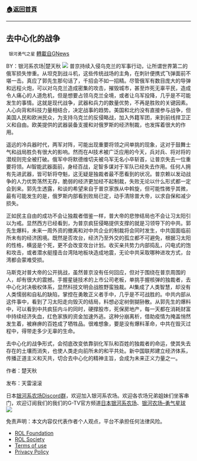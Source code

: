 ###  [:house:返回首頁](https://github.com/ourhimalayas/txt)
---


## 去中心化的战争
` 银河勇气之星` [轉載自GNews](https://gnews.org/zh-hans/2203237/)

BY：银河系农场|楚天秋
![](https://assets.gnews.org/wp-content/uploads/2022/03/图片1-132.png)
普京持续入侵乌克兰的军事行动，让所谓世界第二的俄军损失惨重。从坦克到战斗机，这些传统战场的主角，在刺针便携式飞弹面前不堪一击。真应了郭先生那句话了，千招会不如一招精。尽管俄军有数目庞大的导弹和远程火炮，可以对乌克兰造成密集的攻击，摧毁城市，甚至炸死无辜平民，造成令人痛心的人道危机，但是想要占领乌克兰全境，或者让乌军投降，几乎是不可能发生的事情。这就是现代战争，武器和兵力的数量优势，不再是胜败的关键因素。人心向背和科技力量相结合，决定战事的趋势。美国和北约没有直接参与战争，但美国人民和欧洲民众，为支持乌克兰的反侵略战，加入外籍军团，来到前线捍卫正义和自由。欧美提供的武器装备支援和对俄罗斯的经济制裁，也发挥着很大的作用。

遥远的冷兵器时代，两军对阵，可能出现重要将领之间单挑的现象，这对于鼓舞士气和战局胜负有很大的影响。然而在AI技术被广泛应用的今天，兵对兵、将对将的潜规则完全被打破。俄军中将默德维切夫被乌军无名小卒斩首，让普京失去一位重要将领。AI智能武器面前，身经百战，足智多谋对于军队已经失去作用。任何人拥有先进武器，皆可斩将夺魁，这无疑是独裁者最不愿看到的状况。普京赖以发动战争的人力优势荡然无存，脆弱的经济更加经不起制裁，失败无论以什么形式都一定会到来。郭先生透露，和谈的希望来自于普京家族从中斡旋，但可能性微乎其微，最有可能发生的是，俄罗斯内部看到败局已定，动手清除普大帝，以求自保和减少损失。

正如民主自由的成功不会让独裁者借鉴一样，普大帝的悲惨结局也不会让习太阳引以为戒。显然西方已经看到，为普京疯狂侵略提供支撑的就是习领导下的中共。郭先生爆料，未来一周外资的撤离和对中共企业的制裁将会同时发生，中共国面临前所未有的经济困境。既然是否攻台，经济乃至外交的孤立都不可避免，根据习太阳的性格，横竖是个死，更不会改变攻台计划。收买亲共势力内部捣乱，闪电式的饱和攻击，或者潜水艇撞击台湾陆地板块造成地震，无论中共采取哪种进攻方式，台湾都会蒙难受损。

马斯克对普大帝的公开挑战，虽然普京没有任何回应，但对于围绕在普京周围的人，却有很大的震撼。手握星链技术的上市公司老板，单挑手握核弹的独裁者，去中心化对决极权体系，显然科技文明会战胜野蛮独裁。AI集成了人类智慧，却没有人类懦弱和自私的缺陷，掌控在勇敢正义者手中，几乎是不可战胜的。中共内部从这件事中，看到了习太阳走向毁灭的结局，料想必定树倒猢狲散。从郭先生的爆料中，可以看到中共疯狂内斗的同时，硬撑股市，死保房地产，每一天都在消耗财富中持续经济失血，红色家族的资金加速外逃。这种分崩离析，借助疫情为掩盖悄然发生着，被麻痹的百姓成了牺牲品。很难想象，要是没有爆料革命，中共在毁灭过程中，得带走多少无辜的生命。

去中心化的战争形式，会彻底改变依靠驯化军队和百姓的独裁者的命运，使其失去存在的土壤而消失，也使人类走向前所未的和平共处。新中国联邦建立经济体系，传播正道主义和灭共，切合去中心化的精神主旨，会成为未来正义力量之一。

作者：楚天秋

发布：天雷滚滚

日本[银河系农场Discord群](https://discord.com/channels/805765245758472202/851632878567948351)，欢迎加入银河系农场。欢迎各农场兄弟姐妹们坐客串门，欢迎订阅我们的我们的G-TV官方频道[日本银河系农场](https://gtv.org/user/60c0168b8ce6da73c416c24b#home)、[银河农场–勇气星球](https://gtv.org/user/5f0d36870cac397fcf00154c)
![](https://assets.gnews.org/wp-content/uploads/2022/03/504a3b92c53675cd7fc90879b26557e0.jpg)
 

免责声明：本文内容仅代表作者个人观点，平台不承担任何法律风险。

- [ROL Foundation](https://rolfoundation.org/)
- [ROL Society](https://rolsociety.org/)
- [Terms of use](https://gnews.org/terms-of-use-3/)
- [Privacy Policy](https://gnews.org/privacy-policy/)
